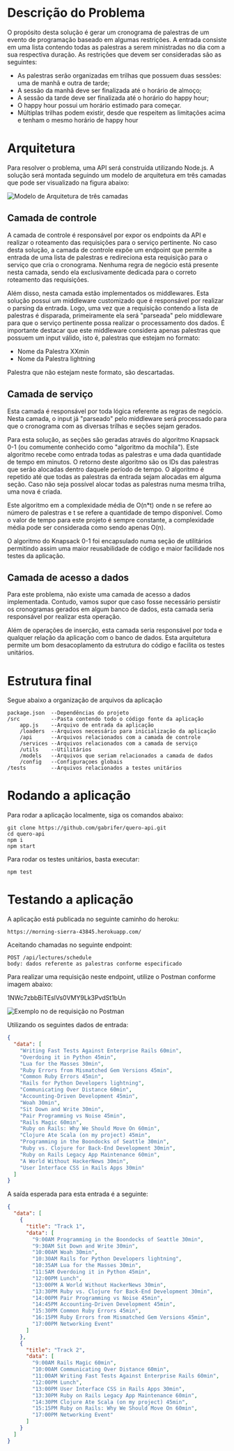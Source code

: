 # Descrição do Problema

O propósito desta solução é gerar um cronograma de palestras de um evento de programação
baseado em algumas restrições. A entrada consiste em uma lista contendo todas as palestras a
serem ministradas no dia com a sua respectiva duração. As restrições que devem ser
consideradas são as seguintes:

- As palestras serão organizadas em trilhas que possuem duas sessões: uma de manhã e outra
  de tarde;
- A sessão da manhã deve ser finalizada até o horário de almoço;
- A sessão da tarde deve ser finalizada até o horário do happy hour;
- O happy hour possui um horário estimado para começar.
- Múltiplas trilhas podem existir, desde que respeitem as limitações acima e tenham o mesmo
  horário de happy hour

# Arquitetura

Para resolver o problema, uma API será construída utilizando Node.js. A solução será montada
seguindo um modelo de arquitetura em três camadas que pode ser visualizado na figura
abaixo:

![Modelo de Arquitetura de três camadas](https://drive.google.com/uc?export=view&id=1sPmtOnXl2cuFbhWOD2cMQ6-oOTM4GLCg)

## Camada de controle

A camada de controle é responsável por expor os endpoints da API e realizar o roteamento das
requisições para o serviço pertinente. No caso desta solução, a camada de controle expõe um
endpoint que permite a entrada de uma lista de palestras e redireciona esta requisição para o
serviço que cria o cronograma. Nenhuma regra de negócio está presente nesta camada, sendo
ela exclusivamente dedicada para o correto roteamento das requisições.

Além disso, nesta camada estão implementados os middlewares. Esta solução possui um
middleware customizado que é responsável por realizar o parsing da entrada. Logo, uma vez
que a requisição contendo a lista de palestras é disparada, primeiramente ela será &quot;parseada&quot;
pelo middleware para que o serviço pertinente possa realizar o processamento dos dados. É
importante destacar que este middleware considera apenas palestras que possuem um input
válido, isto é, palestras que estejam no formato:

- Nome da Palestra XXmin
- Nome da Palestra lightning

Palestra que não estejam neste formato, são descartadas.

## Camada de serviço

Esta camada é responsável por toda lógica referente as regras de negócio. Nesta camada, o
input já &quot;parseado&quot; pelo middleware será processado para que o cronograma com as diversas
trilhas e seções sejam gerados.

Para esta solução, as seções são geradas através do algoritmo Knapsack 0-1 (ou comumente
conhecido como &quot;algoritmo da mochila&quot;). Este algoritmo recebe como entrada todas as
palestras e uma dada quantidade de tempo em minutos. O retorno deste algoritmo são os IDs
das palestras que serão alocadas dentro daquele período de tempo. O algoritmo é repetido até
que todas as palestras da entrada sejam alocadas em alguma seção. Caso não seja possível
alocar todas as palestras numa mesma trilha, uma nova é criada.

Este algoritmo em a complexidade média de O(n\*t) onde n se refere ao número de palestras e
t se refere a quantidade de tempo disponível. Como o valor de tempo para este projeto é
sempre constante, a complexidade média pode ser considerada como sendo apenas O(n).

O algoritmo do Knapsack 0-1 foi encapsulado numa seção de utilitários permitindo assim uma
maior reusabilidade de código e maior facilidade nos testes da aplicação.

## Camada de acesso a dados

Para este problema, não existe uma camada de acesso a dados implementada. Contudo,
vamos supor que caso fosse necessário persistir os cronogramas gerados em algum banco de
dados, esta camada seria responsável por realizar esta operação.

Além de operações de inserção, esta camada seria responsável por toda e qualquer relação da
aplicação com o banco de dados. Esta arquitetura permite um bom desacoplamento da
estrutura do código e facilita os testes unitários.

# Estrutura final

Segue abaixo a organização de arquivos da aplicação

```
package.json  --Dependências do projeto
/src          --Pasta contendo todo o código fonte da aplicação
    app.js    --Arquivo de entrada da aplicação
    /loaders  --Arquivos necessário para inicialização da aplicação
    /api      --Arquivos relacionados com a camada de controle
    /services --Arquivos relacionados com a camada de serviço
    /utils    --Utilitários
    /models   --Arquivos que seriam relacionados a camada de dados
    /config   --Configuraçoes globais
/tests        --Arquivos relacionados a testes unitários
```

# Rodando a aplicação

Para rodar a aplicação localmente, siga os comandos abaixo:

```
git clone https://github.com/gabrifer/quero-api.git
cd quero-api
npm i
npm start
```

Para rodar os testes unitários, basta executar:

```
npm test
```

# Testando a aplicação

A aplicação está publicada no seguinte caminho do heroku:

```
https://morning-sierra-43845.herokuapp.com/
```

Aceitando chamadas no seguinte endpoint:

```
POST /api/lectures/schedule
body: dados referente as palestras conforme especificado
```

Para realizar uma requisição neste endpoint, utilize o Postman conforme imagem abaixo:

1NWc7zbbBiTEslVs0VMY9Lk3PvdSt1bUn

![Exemplo no de requisição no Postman](https://drive.google.com/uc?export=view&id=1NWc7zbbBiTEslVs0VMY9Lk3PvdSt1bUn)

Utilizando os seguintes dados de entrada:

```json
{
  "data": [
    "Writing Fast Tests Against Enterprise Rails 60min",
    "Overdoing it in Python 45min",
    "Lua for the Masses 30min",
    "Ruby Errors from Mismatched Gem Versions 45min",
    "Common Ruby Errors 45min",
    "Rails for Python Developers lightning",
    "Communicating Over Distance 60min",
    "Accounting-Driven Development 45min",
    "Woah 30min",
    "Sit Down and Write 30min",
    "Pair Programming vs Noise 45min",
    "Rails Magic 60min",
    "Ruby on Rails: Why We Should Move On 60min",
    "Clojure Ate Scala (on my project) 45min",
    "Programming in the Boondocks of Seattle 30min",
    "Ruby vs. Clojure for Back-End Development 30min",
    "Ruby on Rails Legacy App Maintenance 60min",
    "A World Without HackerNews 30min",
    "User Interface CSS in Rails Apps 30min"
  ]
}
```

A saída esperada para esta entrada é a seguinte:

```json
{
  "data": [
    {
      "title": "Track 1",
      "data": [
        "9:00AM Programming in the Boondocks of Seattle 30min",
        "9:30AM Sit Down and Write 30min",
        "10:00AM Woah 30min",
        "10:30AM Rails for Python Developers lightning",
        "10:35AM Lua for the Masses 30min",
        "11:5AM Overdoing it in Python 45min",
        "12:00PM Lunch",
        "13:00PM A World Without HackerNews 30min",
        "13:30PM Ruby vs. Clojure for Back-End Development 30min",
        "14:00PM Pair Programming vs Noise 45min",
        "14:45PM Accounting-Driven Development 45min",
        "15:30PM Common Ruby Errors 45min",
        "16:15PM Ruby Errors from Mismatched Gem Versions 45min",
        "17:00PM Networking Event"
      ]
    },
    {
      "title": "Track 2",
      "data": [
        "9:00AM Rails Magic 60min",
        "10:00AM Communicating Over Distance 60min",
        "11:00AM Writing Fast Tests Against Enterprise Rails 60min",
        "12:00PM Lunch",
        "13:00PM User Interface CSS in Rails Apps 30min",
        "13:30PM Ruby on Rails Legacy App Maintenance 60min",
        "14:30PM Clojure Ate Scala (on my project) 45min",
        "15:15PM Ruby on Rails: Why We Should Move On 60min",
        "17:00PM Networking Event"
      ]
    }
  ]
}
```
